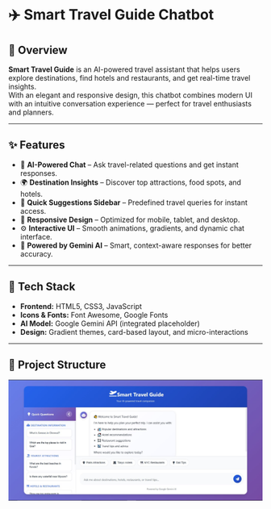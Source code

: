 # ✈️ Smart Travel Guide Chatbot

## 🧠 Overview
**Smart Travel Guide** is an AI-powered travel assistant that helps users explore destinations, find hotels and restaurants, and get real-time travel insights.  
With an elegant and responsive design, this chatbot combines modern UI with an intuitive conversation experience — perfect for travel enthusiasts and planners.

---

## ✨ Features
- 💬 **AI-Powered Chat** – Ask travel-related questions and get instant responses.
- 🌍 **Destination Insights** – Discover top attractions, food spots, and hotels.
- 🧭 **Quick Suggestions Sidebar** – Predefined travel queries for instant access.
- 📱 **Responsive Design** – Optimized for mobile, tablet, and desktop.
- ⚙️ **Interactive UI** – Smooth animations, gradients, and dynamic chat interface.
- 🚀 **Powered by Gemini AI** – Smart, context-aware responses for better accuracy.

---

## 🧰 Tech Stack
- **Frontend:** HTML5, CSS3, JavaScript  
- **Icons & Fonts:** Font Awesome, Google Fonts  
- **AI Model:** Google Gemini API (integrated placeholder)  
- **Design:** Gradient themes, card-based layout, and micro-interactions

---

## 📂 Project Structure
![image alt](https://github.com/NadinSuryaS/Smart-Travel-Guide-Chatbot/blob/80fa30c074b9ddfb3ce95a10a197a8de3dcd917e/travel%20guide%20bot.jpg)
